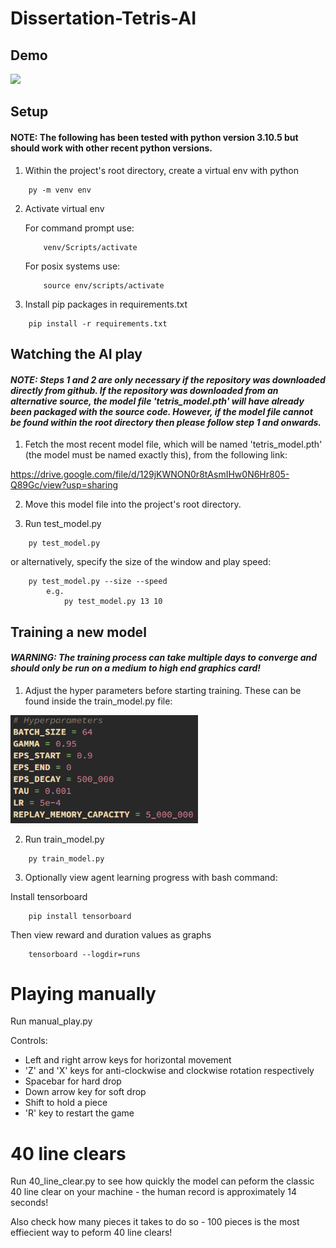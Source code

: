 # Dissertation-Tetris-AI

## Demo

<img src="res/tetris_demo.gif" width="400">

## Setup

#### NOTE: The following has been tested with python version 3.10.5 but should work with other recent python versions.

1. Within the project's root directory, create a virtual env with python 

```
    py -m venv env
```

2. Activate virtual env
   
    For command prompt use:
    ```
        venv/Scripts/activate
    ```

    For posix systems use:
    ```
        source env/scripts/activate
    ```

3. Install pip packages in requirements.txt
```
    pip install -r requirements.txt
```

## Watching the AI play

#### _NOTE: Steps 1 and 2 are only necessary if the repository was downloaded directly from github. If the repository was downloaded from an alternative source, the model file 'tetris_model.pth' will have already been packaged with the source code. However, if the model file cannot be found within the root directory then please follow step 1 and onwards._ 

1. Fetch the most recent model file, which will be named 'tetris_model.pth' (the model must be named exactly this),
from the following link:

https://drive.google.com/file/d/129jKWNON0r8tAsmIHw0N6Hr805-Q89Gc/view?usp=sharing

2. Move this model file into the project's root directory.

3. Run test_model.py 
```
    py test_model.py
```
or alternatively, specify the size of the window and play speed:
```
    py test_model.py --size --speed
        e.g. 
            py test_model.py 13 10
```

## Training a new model 

#### _WARNING: The training process can take multiple days to converge and should only be run on a medium to high end graphics card!_

1. Adjust the hyper parameters before starting training. These can be found inside
the train_model.py file:

<img src="res/hyper_parameters.png" width="300">

2. Run train_model.py
```
    py train_model.py
```

3. Optionally view agent learning progress with bash command:

Install tensorboard
```
    pip install tensorboard
```

Then view reward and duration values as graphs

```
    tensorboard --logdir=runs
```

# Playing manually

Run manual_play.py

Controls:

- Left and right arrow keys for horizontal movement
- 'Z' and 'X' keys for anti-clockwise and clockwise rotation respectively
- Spacebar for hard drop
- Down arrow key for soft drop
- Shift to hold a piece
- 'R' key to restart the game

# 40 line clears

Run 40_line_clear.py to see how quickly the model can peform the classic 40
line clear on your machine - the human record is approximately 14 seconds!

Also check how many pieces it takes to do so - 100 pieces is the most 
effiecient way to peform 40 line clears!

